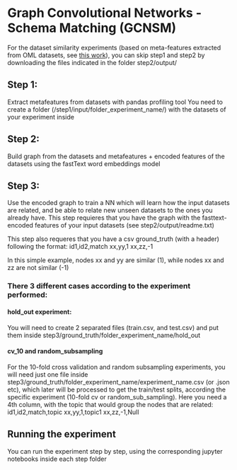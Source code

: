 # Graph Convolutional Networks - Schema Matching (GCNSM)

For the dataset similarity experiments (based on meta-features extracted from OML datasets, see [this work](https://github.com/AymanUPC/all_prox_openml/tree/master/OML02)), you can skip step1 and step2 by downloading the files indicated in the folder step2/output/

## Step 1:
Extract metafeatures from datasets with pandas profiling tool
You need to create a folder (/step1/input/folder_experiment_name/) with the datasets of your experiment inside

## Step 2: 
Build graph from the datasets and metafeatures + encoded features of the datasets using the fastText word embeddings model

## Step 3: 
Use the encoded graph to train a NN which will learn how the input datasets are related, and be able to relate new unseen datasets to the ones you already have. This step requieres that you have the graph with the fasttext-encoded features of your input datasets (see step2/output/readme.txt)

This step also requeres that you have a csv ground_truth (with a header) following the format: 
id1,id2,match
xx,yy,1 
xx,zz,-1

In this simple example, nodes xx and yy are similar (1), while nodes xx and zz are not similar (-1)

### There 3 different cases according to the experiment performed:
#### hold_out experiment:
You will need to create 2 separated files (train.csv, and test.csv) and put them inside step3/ground_truth/folder_experiment_name/hold_out
#### cv_10 and random_subsampling
For the 10-fold cross validation and random subsampling experiments, you will need just one file inside step3/ground_truth/folder_experiment_name/experiment_name.csv (or .json etc), which later will be processed to get the train/test splits, according the specific experiment (10-fold cv or random_sub_sampling). 
Here you need a 4th column, with the topic that would group the nodes that are related:
id1,id2,match,topic
xx,yy,1,topic1 
xx,zz,-1,Null

## Running the experiment
You can run the experiment step by step, using the corresponding jupyter notebooks inside each step folder
